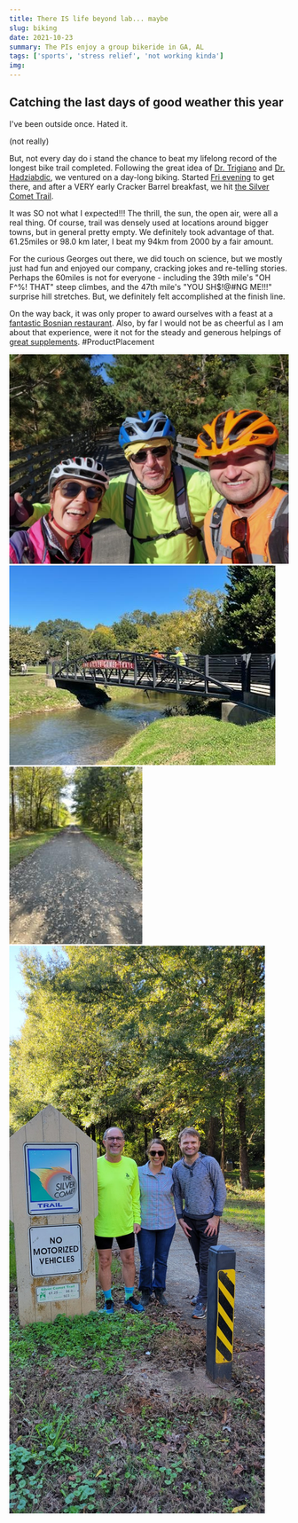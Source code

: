 ```yaml
---
title: There IS life beyond lab... maybe
slug: biking
date: 2021-10-23
summary: The PIs enjoy a group bikeride in GA, AL
tags: ['sports', 'stress relief', 'not working kinda']
img:
---
```


## Catching the last days of good weather this year

I've been outside once. Hated it.

(not really)

But, not every day do i stand the chance to beat my lifelong record of the longest bike trail completed. Following the great idea of [Dr. Trigiano](https://epp.tennessee.edu/people/directory/dr-robert-trigiano/) and [Dr. Hadziabdic](https://epp.tennessee.edu/people/directory/dr-denita-hadziabdic-guerry/), we ventured on a day-long biking. Started [Fri evening](https://www.vikingalchemist.com) to get there, and after a VERY early Cracker Barrel breakfast, we hit [the Silver Comet Trail](https://www.silvercometga.com/silver-comet-map/silver-comet-map.shtml).

It was SO not what I expected!!! The thrill, the sun, the open air, were all a real thing. Of course, trail was densely used at locations around bigger towns, but in general pretty empty. We definitely took advantage of that. 61.25miles or 98.0 km later, I beat my 94km from 2000 by a fair amount.

For the curious Georges out there, we did touch on science, but we mostly just had fun and enjoyed our company, cracking jokes and re-telling stories. Perhaps the 60miles is not for everyone - including the 39th mile's "OH F^%! THAT" steep climbes, and the 47th mile's "YOU SH$!@#NG ME!!!" surprise hill stretches. But, we definitely felt accomplished at the finish line.

On the way back, it was only proper to award ourselves with a feast at a [fantastic Bosnian restaurant](http://www.tatasgrill.com). Also, by far I would not be as cheerful as I am about that experience, were it not for the steady and generous helpings of [great supplements](https://www.hammernutrition.com/endurolytes-fizz). #ProductPlacement

 ![Bridge](./MidPoint.jpg "...and they're off!")
 ![RockmartGA](./RockmartGA.jpg "The trail is at the heart of many towns along it")
 ![trail](./trail.jpg "The trail is in EXCELLENT condition, and with EXCELLENT nature around")
 ![DONE](./finish.jpg "WE'VE DONE IT!!!")
